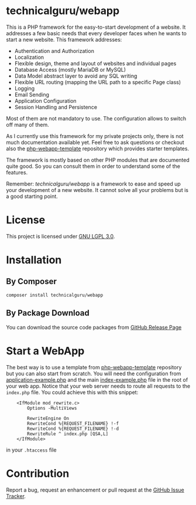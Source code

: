 # technicalguru/webapp
This is a PHP framework for the easy-to-start development of a website. It addresses a few basic needs that every developer
faces when he wants to start a new website. This framework addresses:

* Authentication and Authorization
* Localization
* Flexible design, theme and layout of websites and individual pages
* Database Access (mostly MariaDB or MySQL)
* Data Model abstract layer to avoid any SQL writing
* Flexible URL routing (mapping the URL path to a specific Page class)
* Logging
* Email Sending
* Application Configuration
* Session Handling and Persistence

Most of them are not mandatory to use. The configuration allows to switch off many of them.

As I currently use this framework for my private projects only, there is not much documentation available yet. Feel free to ask
questions or checkout also the [php-webapp-template](https://github.com/technicalguru/php-webapp-template) repository which
provides starter templates.

The framework is mostly based on other PHP modules that are documented quite good. So you can consult them in order
to understand some of the features.

Remember: *technicalguru/webapp* is a framework to ease and speed up your development of a new website. It cannot solve all your problems but is a good starting point.

# License
This project is licensed under [GNU LGPL 3.0](LICENSE.md). 

# Installation

## By Composer

```
composer install technicalguru/webapp
```

## By Package Download
You can download the source code packages from [GitHub Release Page](https://github.com/technicalguru/php-webapp/releases)

# Start a WebApp
The best way is to use a template from [php-webapp-template](https://github.com/technicalguru/php-webapp-template) repository
but you can also start from scratch. You will need the configuration from [application-example.php](application-example.php)
and the main [index-example.php](index-example.php) file in the root of your web app. Notice that your web server needs to
route all requests to the `index.php` file. You could achieve this with this snippet:

```
    <IfModule mod_rewrite.c>
        Options -MultiViews

        RewriteEngine On
        RewriteCond %{REQUEST_FILENAME} !-f
        RewriteCond %{REQUEST_FILENAME} !-d
        RewriteRule ^ index.php [QSA,L]
    </IfModule>
```

in your `.htaccess` file

# Contribution
Report a bug, request an enhancement or pull request at the [GitHub Issue Tracker](https://github.com/technicalguru/php-webapp/issues).
